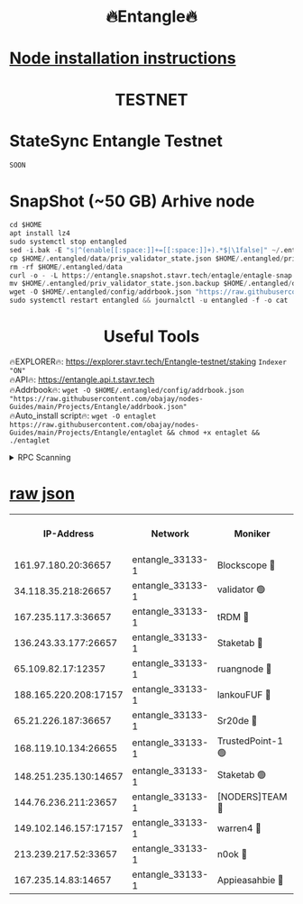<h1 align="center"> 🔥Entangle🔥</h1>

[Node installation instructions](https://github.com/obajay/nodes-Guides/tree/main/Projects/Entangle)
=

<h1 align="center"> TESTNET</h1>

# StateSync Entangle Testnet
```python
SOON
```
# SnapShot (~50 GB) Arhive node
```python
cd $HOME
apt install lz4
sudo systemctl stop entangled
sed -i.bak -E "s|^(enable[[:space:]]+=[[:space:]]+).*$|\1false|" ~/.entangled/config/config.toml
cp $HOME/.entangled/data/priv_validator_state.json $HOME/.entangled/priv_validator_state.json.backup
rm -rf $HOME/.entangled/data
curl -o - -L https://entangle.snapshot.stavr.tech/entagle/entagle-snap.tar.lz4 | lz4 -c -d - | tar -x -C $HOME/.entangled --strip-components 2
mv $HOME/.entangled/priv_validator_state.json.backup $HOME/.entangled/data/priv_validator_state.json
wget -O $HOME/.entangled/config/addrbook.json "https://raw.githubusercontent.com/obajay/nodes-Guides/main/Projects/Entangle/addrbook.json"
sudo systemctl restart entangled && journalctl -u entangled -f -o cat
```
 <h1 align="center"> Useful Tools</h1>
 
🔥EXPLORER🔥: https://explorer.stavr.tech/Entangle-testnet/staking        `Indexer "ON"` \
🔥API🔥:      https://entangle.api.t.stavr.tech \
🔥Addrbook🔥: ```wget -O $HOME/.entangled/config/addrbook.json "https://raw.githubusercontent.com/obajay/nodes-Guides/main/Projects/Entangle/addrbook.json"``` \
🔥Auto_install script🔥:  `wget -O entaglet https://raw.githubusercontent.com/obajay/nodes-Guides/main/Projects/Entangle/entaglet && chmod +x entaglet && ./entaglet`


<details>
<summary>RPC Scanning</summary>

<h2 align="center"> We scan nodes in real time every 4 hours. And we provide the final result of RPC endpoints.
We cannot influence the operation of these nodes in any way. </h2>


```python
If Voting Power is higher than 0 --> then the Node is a validator of the network and may be subject to attack and be a potential threat to the chain.
```
```python
We marked such validators with a red symbol
```

</details>

[raw json](https://rpc-check.entangt.stavr.tech/entangt/rpc-entangt-result.json)
=


<table><tr><th>IP-Address</th><th>Network</th><th>Moniker</th><th>Latest Block Height</th><th>Earliest Block Height</th><th>Catching Up</th><th>Tx Index</th><th>Voting Power</th><th>Scan Time</th></tr><tr><td>161.97.180.20:36657</td><td>entangle_33133-1</td><td>Blockscope 🔴</td><td>2461572</td><td>1</td><td>False</td><td>off</td><td>308873513135374</td><td>2024-03-03T10:51:36.953307998UTC</td></tr><tr><td>34.118.35.218:26657</td><td>entangle_33133-1</td><td>validator 🟢</td><td>2461577</td><td>1</td><td>False</td><td>on</td><td>0</td><td>2024-03-03T10:51:59.558505499UTC</td></tr><tr><td>167.235.117.3:36657</td><td>entangle_33133-1</td><td>tRDM 🔴</td><td>2461577</td><td>1</td><td>False</td><td>on</td><td>212676789259583</td><td>2024-03-03T10:51:59.844753380UTC</td></tr><tr><td>136.243.33.177:26657</td><td>entangle_33133-1</td><td>Staketab 🔴</td><td>2461575</td><td>660001</td><td>False</td><td>on</td><td>179411273168726</td><td>2024-03-03T10:51:48.507385232UTC</td></tr><tr><td>65.109.82.17:12357</td><td>entangle_33133-1</td><td>ruangnode 🔴</td><td>2461572</td><td>1312001</td><td>False</td><td>off</td><td>552401718917574</td><td>2024-03-03T10:51:37.326326019UTC</td></tr><tr><td>188.165.220.208:17157</td><td>entangle_33133-1</td><td>lankouFUF 🔴</td><td>2461573</td><td>1910001</td><td>False</td><td>off</td><td>329954264799928</td><td>2024-03-03T10:51:39.624637525UTC</td></tr><tr><td>65.21.226.187:36657</td><td>entangle_33133-1</td><td>Sr20de 🔴</td><td>2461572</td><td>2049001</td><td>False</td><td>off</td><td>29180390903389</td><td>2024-03-03T10:51:36.698455027UTC</td></tr><tr><td>168.119.10.134:26655</td><td>entangle_33133-1</td><td>TrustedPoint-1 🟢</td><td>2461577</td><td>2268001</td><td>False</td><td>off</td><td>0</td><td>2024-03-03T10:52:00.081843891UTC</td></tr><tr><td>148.251.235.130:14657</td><td>entangle_33133-1</td><td>Staketab 🟢</td><td>2461571</td><td>2272001</td><td>False</td><td>on</td><td>0</td><td>2024-03-03T10:51:36.393885942UTC</td></tr><tr><td>144.76.236.211:23657</td><td>entangle_33133-1</td><td>[NODERS]TEAM 🔴</td><td>2461575</td><td>2304001</td><td>False</td><td>off</td><td>26809152812468265</td><td>2024-03-03T10:51:48.261504912UTC</td></tr><tr><td>149.102.146.157:17157</td><td>entangle_33133-1</td><td>warren4 🔴</td><td>2461574</td><td>2327001</td><td>False</td><td>on</td><td>501576782434170</td><td>2024-03-03T10:51:48.032935938UTC</td></tr><tr><td>213.239.217.52:33657</td><td>entangle_33133-1</td><td>n0ok 🔴</td><td>2461576</td><td>2361576</td><td>False</td><td>off</td><td>46610546768842413</td><td>2024-03-03T10:51:52.806254141UTC</td></tr><tr><td>167.235.14.83:14657</td><td>entangle_33133-1</td><td>Appieasahbie 🔴</td><td>2461577</td><td>2436001</td><td>False</td><td>on</td><td>43264975152238731</td><td>2024-03-03T10:51:59.180981025UTC</td></tr></table>
